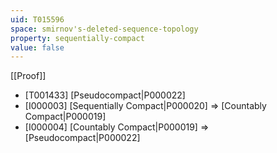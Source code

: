 ```yaml
---
uid: T015596
space: smirnov's-deleted-sequence-topology
property: sequentially-compact
value: false
---
```

[[Proof]]

* [T001433] [Pseudocompact|P000022]
* [I000003] [Sequentially Compact|P000020] => [Countably Compact|P000019]
* [I000004] [Countably Compact|P000019] => [Pseudocompact|P000022]

